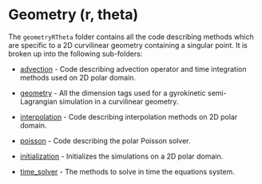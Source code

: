 # Geometry (r, theta)

The `geometryRTheta` folder contains all the code describing methods which are specific to a 2D curvilinear geometry containing a singular point. It is broken up into the following sub-folders:

- [advection](./advection/README.md) - Code describing advection operator and time integration methods used on 2D polar domain.

- [geometry](./geometry/README.md) - All the dimension tags used for a gyrokinetic semi-Lagrangian simulation in a curvilinear geometry.

- [interpolation](./interpolation/README.md) - Code describing interpolation methods on 2D polar domain. 

- [poisson](./poisson/README.md) - Code describing the polar Poisson solver.

- [initialization](./initialization/README.md) - Initializes the simulations on a 2D polar domain. 

- [time\_solver](./time_solver/README.md) - The methods to solve in time the equations system. 


